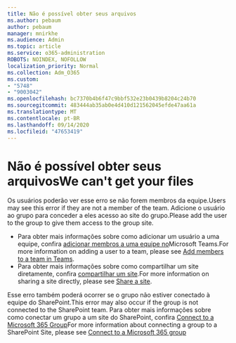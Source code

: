 ```yaml
---
title: Não é possível obter seus arquivos
ms.author: pebaum
author: pebaum
manager: mnirkhe
ms.audience: Admin
ms.topic: article
ms.service: o365-administration
ROBOTS: NOINDEX, NOFOLLOW
localization_priority: Normal
ms.collection: Adm_O365
ms.custom:
- "5748"
- "9003042"
ms.openlocfilehash: bc7370b4b6f47c9bbf532e23b0439b8204c24b70
ms.sourcegitcommit: 483444ab35ab0e4d410d121562045efde47aa61a
ms.translationtype: MT
ms.contentlocale: pt-BR
ms.lasthandoff: 09/14/2020
ms.locfileid: "47653419"
---
```

# <a name="we-cant-get-your-files"></a><span data-ttu-id="3936a-102">Não é possível obter seus arquivos</span><span class="sxs-lookup"><span data-stu-id="3936a-102">We can't get your files</span></span>

<span data-ttu-id="3936a-103">Os usuários poderão ver esse erro se não forem membros da equipe.</span><span class="sxs-lookup"><span data-stu-id="3936a-103">Users may see this error if they are not a member of the team.</span></span> <span data-ttu-id="3936a-104">Adicione o usuário ao grupo para conceder a eles acesso ao site do grupo.</span><span class="sxs-lookup"><span data-stu-id="3936a-104">Please add the user to the group to give them access to the group site.</span></span>

- <span data-ttu-id="3936a-105">Para obter mais informações sobre como adicionar um usuário a uma equipe, confira [adicionar membros a uma equipe no](https://support.office.com/article/add-people-to-a-team-aff2249d-b456-4bc3-81e7-52327b6b38e9)Microsoft Teams.</span><span class="sxs-lookup"><span data-stu-id="3936a-105">For more information on adding a user to a team, please see [Add members to a team in Teams](https://support.office.com/article/add-people-to-a-team-aff2249d-b456-4bc3-81e7-52327b6b38e9).</span></span>
- <span data-ttu-id="3936a-106">Para obter mais informações sobre como compartilhar um site diretamente, confira [compartilhar um site](https://support.office.com/article/Share-a-site-958771A8-D041-4EB8-B51C-AFEA2EAE3658).</span><span class="sxs-lookup"><span data-stu-id="3936a-106">For more information on sharing a site directly, please see [Share a site](https://support.office.com/article/Share-a-site-958771A8-D041-4EB8-B51C-AFEA2EAE3658).</span></span>

<span data-ttu-id="3936a-107">Esse erro também poderá ocorrer se o grupo não estiver conectado à equipe do SharePoint.</span><span class="sxs-lookup"><span data-stu-id="3936a-107">This error may also occur if the group is not connected to the SharePoint team.</span></span> <span data-ttu-id="3936a-108">Para obter mais informações sobre como conectar um grupo a um site do SharePoint, confira [Connect to a Microsoft 365 Group](https://docs.microsoft.com/sharepoint/dev/transform/modernize-connect-to-office365-group)</span><span class="sxs-lookup"><span data-stu-id="3936a-108">For more information about connecting a group to a SharePoint Site, please see [Connect to a Microsoft 365 group](https://docs.microsoft.com/sharepoint/dev/transform/modernize-connect-to-office365-group)</span></span>
